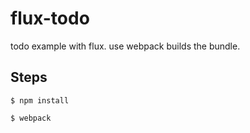 # flux-todo

todo example with flux. use webpack builds the bundle.

## Steps

    $ npm install

    $ webpack